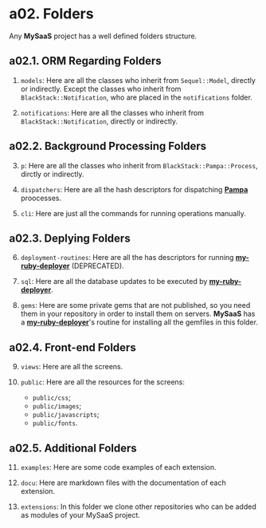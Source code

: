 # a02. Folders

Any **MySaaS** project has a well defined folders structure.

## a02.1. ORM Regarding Folders

1. `models`: Here are all the classes who inherit from `Sequel::Model`, directly or indirectly.
Except the classes who inherit from `BlackStack::Notification`, who are placed in the `notifications` folder.

2. `notifications`: Here are all the classes who inherit from `BlackStack::Notification`, directly or indirectly.

## a02.2. Background Processing Folders

3. `p`: Here are all the classes who inherit from `BlackStack::Pampa::Process`, dirctly or indirectly.

4. `dispatchers`: Here are all the hash descriptors for dispatching [**Pampa**](https://github.com/leandrosardi/pampa) proocesses.

5. `cli`: Here are just all the commands for running operations manually.

## a02.3. Deplying Folders

6. `deployment-routines`: Here are all the has descriptors for running [**my-ruby-deployer**](https://github.com/leandrosardi/my-ruby-deployer) (DEPRECATED).

7. `sql`: Here are all the database updates to be executed by [**my-ruby-deployer**](https://github.com/leandrosardi/my-ruby-deployer).

8. `gems`: Here are some private gems that are not published, so you need them in your repository in order to install them on servers. **MySaaS** has a [**my-ruby-deployer**](https://github.com/leandrosardi/my-ruby-deployer)'s routine for installing all the gemfiles in this folder. 

## a02.4. Front-end Folders

9. `views`: Here are all the screens.

10. `public`: Here are all the resources for the screens:
	- `public/css`; 
	- `public/images`; 
	- `public/javascripts`;
	- `public/fonts`.

## a02.5. Additional Folders

11. `examples`: Here are some code examples of each extension. 

12. `docu`: Here are markdown files with the documentation of each extension.

13. `extensions`: In this folder we clone other repositories who can be added as modules of your MySaaS project.